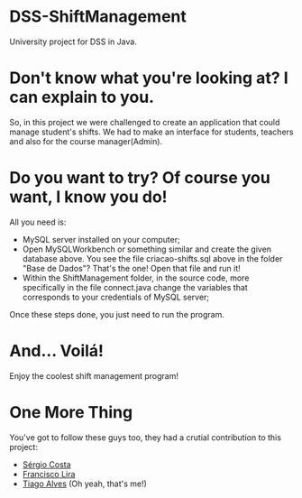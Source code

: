 # DSS-ShiftManagement
University project for DSS in Java.

# Don't know what you're looking at? I can explain to you.
So, in this project we were challenged to create an application that could manage student's shifts. We had to make an interface for students, teachers and also for the course manager(Admin).

# Do you want to try? Of course you want, I know you do!
All you need is:
  - MySQL server installed on your computer;
  - Open MySQLWorkbench or something similar and create the given database above. You see the file criacao-shifts.sql above in the folder "Base de Dados"? That's the one! Open that file and run it!
  - Within the ShiftManagement folder, in the source code, more specifically in the file connect.java change the variables that corresponds to your credentials of MySQL server;
 
 Once these steps done, you just need to run the program.
 
# And... Voilá! 
Enjoy the coolest shift management program!

# One More Thing
You've got to follow these guys too, they had a crutial contribution to this project:
  - [Sérgio Costa](https://github.com/a-sac)
  - [Francisco Lira](https://github.com/FranciscoLira)
  - [Tiago Alves](https://github.com/tdaa) (Oh yeah, that's me!)



